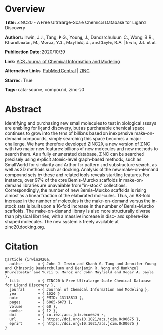 # Overview
**Title:**
ZINC20 - A Free Ultralarge-Scale Chemical Database for Ligand Discovery

**Authors:**
Irwin, J.J., Tang, K.G., Young, J., Dandarchuluun, C., Wong, B.R., Khurelbaatar, M., Moroz, Y.S., Mayfield, J., and Sayle, R.A. |
Irwin, J.J. et al.

**Publication Date:**
2020/10/29

**Link:**
[ACS Journal of Chemical Information and Modeling](https://pubs.acs.org/doi/10.1021/acs.jcim.0c00675)

**Alternative Links:**
[PubMed Central](https://www.ncbi.nlm.nih.gov/pmc/articles/PMC8284596) |
[ZINC](https://zinc.docking.org)

**Starred:**
True

**Tags:**
data-source, compound, zinc-20


# Abstract
Identifying and purchasing new small molecules to test in biological assays are enabling for ligand discovery, but as purchasable chemical space continues to grow into the tens of billions based on inexpensive make-on-demand compounds, simply searching this space becomes a major challenge.
We have therefore developed ZINC20, a new version of ZINC with two major new features: billions of new molecules and new methods to search them.
As a fully enumerated database, ZINC can be searched precisely using explicit atomic-level graph-based methods, such as SmallWorld for similarity and Arthor for pattern and substructure search, as well as 3D methods such as docking.
Analysis of the new make-on-demand compound sets by these and related tools reveals startling features.
For instance, over 97% of the core Bemis–Murcko scaffolds in make-on-demand libraries are unavailable from "in-stock" collections.
Correspondingly, the number of new Bemis–Murcko scaffolds is rising almost as a linear fraction of the elaborated molecules.
Thus, an 88-fold increase in the number of molecules in the make-on-demand versus the in-stock sets is built upon a 16-fold increase in the number of Bemis–Murcko scaffolds.
The make-on-demand library is also more structurally diverse than physical libraries, with a massive increase in disc- and sphere-like shaped molecules.
The new system is freely available at zinc20.docking.org.


# Citation
```
@article {irwin2020a,
  author       = { John J. Irwin and Khanh G. Tang and Jennifer Young and Chinzorig Dandarchuluun and Benjamin R. Wong and Munkhzul Khurelbaatar and Yurii S. Moroz and John Mayfield and Roger A. Sayle },
  title        = { ZINC20—A Free Ultralarge-Scale Chemical Database for Ligand Discovery },
  journal      = { Journal of Chemical Information and Modeling },
  year         = { 2020 },
  note         = { PMID: 33118813 },
  pages        = { 6065-6073 },
  volume       = { 60 },
  number       = { 12 },
  doi          = { 10.1021/acs.jcim.0c00675 },
  url          = { https://doi.org/10.1021/acs.jcim.0c00675 },
  eprint       = { https://doi.org/10.1021/acs.jcim.0c00675 }
}
```
